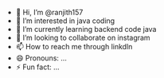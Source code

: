 - 👋 Hi, I’m @ranjith157
- 👀 I’m interested in java coding
- 🌱 I’m currently learning backend code java
- 💞️ I’m looking to collaborate on instagram
- 📫 How to reach me through linkdln
- 😄 Pronouns: ...
- ⚡ Fun fact: ...

<!---
ranjith157/ranjith157 is a ✨ special ✨ repository because its `README.md` (this file) appears on your GitHub profile.
You can click the Preview link to take a look at your changes.
--->
